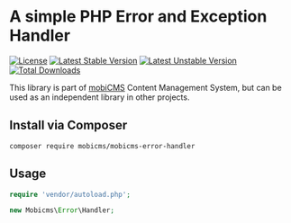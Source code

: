 # A simple PHP Error and Exception Handler

[![License](https://poser.pugx.org/mobicms/mobicms-error-handler/license)](https://packagist.org/packages/mobicms/mobicms-error-handler)
[![Latest Stable Version](https://poser.pugx.org/mobicms/mobicms-error-handler/v/stable)](https://packagist.org/packages/mobicms/mobicms-error-handler)
[![Latest Unstable Version](https://poser.pugx.org/mobicms/mobicms-error-handler/v/unstable)](https://packagist.org/packages/mobicms/mobicms-error-handler)
[![Total Downloads](https://poser.pugx.org/mobicms/mobicms-error-handler/downloads)](https://packagist.org/packages/mobicms/mobicms-error-handler)

This library is part of [mobiCMS](https://mobicms.org) Content Management System, but can be used as an independent library in other projects.

## Install via Composer

`composer require mobicms/mobicms-error-handler`

## Usage

```php
require 'vendor/autoload.php';

new Mobicms\Error\Handler;
```
